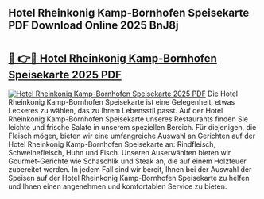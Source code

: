 ## Hotel Rheinkonig Kamp-Bornhofen Speisekarte PDF Download Online 2025 BnJ8j

# <h2><a href="http://gccdez.nevu.top/?p=Hotel+Rheinkonig+Kamp-Bornhofen+Speisekarte">🔗 👉🔴 Hotel Rheinkonig Kamp-Bornhofen Speisekarte 2025 PDF</a></h2>

[![Hotel Rheinkonig Kamp-Bornhofen Speisekarte 2025 PDF](https://i.imgur.com/dBaPXMq.png)](http://gccdez.nevu.top/?p=Hotel+Rheinkonig+Kamp-Bornhofen+Speisekarte)
Die Hotel Rheinkonig Kamp-Bornhofen Speisekarte ist eine Gelegenheit, etwas Leckeres zu wählen, das zu Ihrem Lebensstil passt. Auf der Hotel Rheinkonig Kamp-Bornhofen Speisekarte unseres Restaurants finden Sie leichte und frische Salate in unserem speziellen Bereich. Für diejenigen, die Fleisch mögen, bieten wir eine umfangreiche Auswahl an Gerichten auf der Hotel Rheinkonig Kamp-Bornhofen Speisekarte an: Rindfleisch, Schweinefleisch, Huhn und Fisch. Unseren Auserwählten bieten wir Gourmet-Gerichte wie Schaschlik und Steak an, die auf einem Holzfeuer zubereitet werden. In jedem Fall sind wir bereit, Ihnen bei der Auswahl der Speisen auf der Hotel Rheinkonig Kamp-Bornhofen Speisekarte zu helfen und Ihnen einen angenehmen und komfortablen Service zu bieten.
